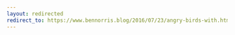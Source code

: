 ```yaml
---
layout: redirected
redirect_to: https://www.bennorris.blog/2016/07/23/angry-birds-with.html
---
```

